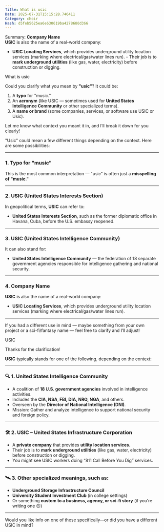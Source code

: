 ```yaml
---
Title: What is usic
Date: 2025-07-31T15:15:28.746411
Category: choir
Hash: d5feb5625ea6e630619ba4278680d366
---
```

Summary: **Company Name**  
**USIC** is also the name of a real-world company:
- **USIC Locating Services**, which provides underground utility location services (marking where electrical/gas/water lines run). - Their job is to **mark underground utilities** (like gas, water, electricity) before construction or digging.

What is usic

Could you clarify what you mean by **"usic"**? It could be:

1. A **typo** for "music."
2. An **acronym** (like USIC — sometimes used for **United States Intelligence Community** or other specialized terms).
3. A **name or brand** (some companies, services, or software use USIC or Usic).

Let me know what context you meant it in, and I’ll break it down for you clearly!

"Usic" could mean a few different things depending on the context. Here are some possibilities:

---

### 1. **Typo for "music"**  
This is the most common interpretation — "usic" is often just a **misspelling of "music."**

---

### 2. **USIC (United States Interests Section)**  
In geopolitical terms, **USIC** can refer to:
- **United States Interests Section**, such as the former diplomatic office in Havana, Cuba, before the U.S. embassy reopened.

---

### 3. **USIC (United States Intelligence Community)**  
It can also stand for:
- **United States Intelligence Community** — the federation of 18 separate government agencies responsible for intelligence gathering and national security.

---

### 4. **Company Name**  
**USIC** is also the name of a real-world company:
- **USIC Locating Services**, which provides underground utility location services (marking where electrical/gas/water lines run).

---

If you had a different use in mind — maybe something from your own project or a sci-fi/fantasy name — feel free to clarify and I’ll adjust!

USIC

Thanks for the clarification!

**USIC** typically stands for one of the following, depending on the context:

---

### 🔍 1. **United States Intelligence Community**
- A coalition of **18 U.S. government agencies** involved in intelligence activities.
- Includes the **CIA, NSA, FBI, DIA, NRO, NGA**, and others.
- Overseen by the **Director of National Intelligence (DNI)**.
- Mission: Gather and analyze intelligence to support national security and foreign policy.

---

### 🛠️ 2. **USIC – United States Infrastructure Corporation**
- A **private company** that provides **utility location services**.
- Their job is to **mark underground utilities** (like gas, water, electricity) before construction or digging.
- You might see USIC workers doing “811 Call Before You Dig” services.

---

### 🛰️ 3. **Other specialized meanings**, such as:
- **Underground Storage Infrastructure Council**
- **University Student Investment Club** (in college settings)
- Or something **custom to a business, agency, or sci-fi story** (if you're writing one 😉)

---

Would you like info on one of these specifically—or did you have a different USIC in mind?